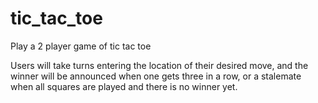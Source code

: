 # tic_tac_toe
Play a 2 player game of tic tac toe

Users will take turns entering the location of their desired move, and the winner will be announced when one gets three in a row, or a stalemate when all squares are played and there is no winner yet.